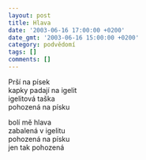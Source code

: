 ```yaml
---
layout: post
title: Hlava
date: '2003-06-16 17:00:00 +0200'
date_gmt: '2003-06-16 15:00:00 +0200'
category: podvědomí
tags: []
comments: []
---
```


<p>Prší na písek<br>kapky padají na igelit<br>igelitová taška<br>pohozená na písku</p>
<p>bolí mě hlava<br>zabalená v igelitu<br>pohozená na písku<br>jen tak pohozená</p>
